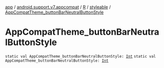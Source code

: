 [app](../../../index.md) / [android.support.v7.appcompat](../../index.md) / [R](../index.md) / [styleable](index.md) / [AppCompatTheme_buttonBarNeutralButtonStyle](.)

# AppCompatTheme_buttonBarNeutralButtonStyle

`static val AppCompatTheme_buttonBarNeutralButtonStyle: `[`Int`](https://kotlinlang.org/api/latest/jvm/stdlib/kotlin/-int/index.html)
`static val AppCompatTheme_buttonBarNeutralButtonStyle: `[`Int`](https://kotlinlang.org/api/latest/jvm/stdlib/kotlin/-int/index.html)